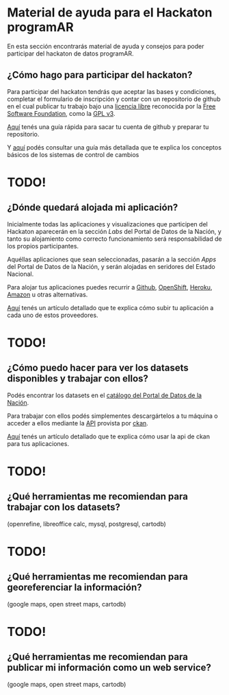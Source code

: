 Material de ayuda para el Hackaton programAR
============================================

En esta sección encontrarás material de ayuda y consejos para poder participar del hackaton de datos programAR.

¿Cómo hago para participar del hackaton?
----------------------------------------

Para participar del hackaton tendrás que aceptar las bases y condiciones, completar el formulario de inscripción y contar con un repositorio de github en el cual publicar tu trabajo bajo una [licencia libre](http://www.gnu.org/licenses/license-list.html#GPLCompatibleLicenses) reconocida por la [Free Software Foundation](http://www.fsf.org/), como la [GPL v3](http://www.gnu.org/licenses/gpl.html).

[Aquí](github_hackaton.md) tenés una guía rápida para sacar tu cuenta de github y preparar tu repositorio.

Y [aquí](github.md) podés consultar una guía más detallada que te explica los conceptos básicos de los sistemas de control de cambios

# TODO!
¿Dónde quedará alojada mi aplicación?
-------------------------------------

Inicialmente todas las aplicaciones y visualizaciones que participen del Hackaton aparecerán en la sección *Labs* del Portal de Datos de la Nación, y tanto su alojamiento como correcto funcionamiento será responsabilidad de los propios participantes.

Aquéllas aplicaciones que sean seleccionadas, pasarán a la sección *Apps* del Portal de Datos de la Nación, y serán alojadas en seridores del Estado Nacional.

Para alojar tus aplicaciones puedes recurrir a [Github](host_github.md), [OpenShift](host_openshift.md), [Heroku](host_heroku), [Amazon](host_amazon) u otras alternativas.

[Aquí](host.md) tenés un artículo detallado que te explica cómo subir tu aplicación a cada uno de estos proveedores.

# TODO!
¿Cómo puedo hacer para ver los datasets disponibles y trabajar con ellos?
-------------------------------------------------------------------------

Podés encontrar los datasets en el [catálogo del Portal de Datos de la Nación](link!).

Para trabajar con ellos podés simplementes descargártelos a tu máquina o acceder a ellos mediante la [API](http://docs.ckan.org/en/ckan-2.0/datastore-api.html) provista por [ckan](http://ckan.org/).

[Aquí](ckan_api.md) tenés un artículo detallado que te explica cómo usar la api de ckan para tus aplicaciones.


# TODO!
¿Qué herramientas me recomiendan para trabajar con los datasets?
-------------------------------------------------------------------------

(openrefine, libreoffice calc, mysql, postgresql, cartodb)


# TODO!
¿Qué herramientas me recomiendan para georeferenciar la información?
-------------------------------------------------------------------------

(google maps, open street maps, cartodb)

# TODO!
¿Qué herramientas me recomiendan para publicar mi información como un web service?
-------------------------------------------------------------------------

(google maps, open street maps, cartodb)



